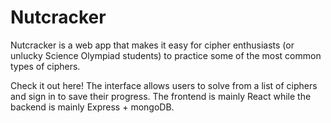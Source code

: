 # Nutcracker

Nutcracker is a web app that makes it easy for cipher enthusiasts (or unlucky Science Olympiad students) to practice some of the most common types of ciphers. 

Check it out here! The interface allows users to solve from a list of ciphers and sign in to save their progress. The frontend is mainly React while the backend is mainly Express + mongoDB.
